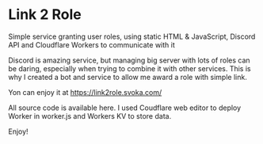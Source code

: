 # Link 2 Role

Simple service granting user roles, using static HTML & JavaScript, Discord API and Cloudflare Workers to communicate with it

Discord is amazing service, but managing big server with lots of roles can be daring, especially when trying to combine it with other services. This is why I created a bot and service to allow me award a role with simple link.

Yon can enjoy it at https://link2role.svoka.com/

All source code is available here. I used Coudflare web editor to deploy Worker in worker.js and Workers KV to store data.

Enjoy!
